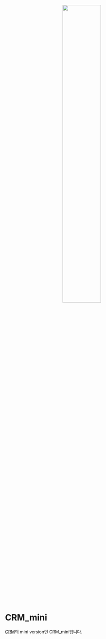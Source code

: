 <div align="center">

  <img src="https://user-images.githubusercontent.com/64591335/217135591-a35e01e5-1403-4f64-97c2-2a305d65df39.png" width="50%" height="50%"/>  
</div>

# CRM_mini
<a href="https://github.com/Yoon-men/Class_Registration_Master">CRM</a>의 mini version인 CRM_mini입니다.
